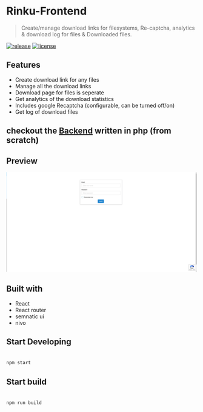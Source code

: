 # Rinku-Frontend

> Create/manage download links for filesystems, Re-captcha, analytics & download log for files & Downloaded files.

[![release][badge]][release link] [![license][license-badge]][license file]

[license-badge]: https://img.shields.io/github/license/Gopinath001/Rinku-Frontend?style=flat-square
[license file]: https://github.com/Gopinath001/Rinku-Frontend/blob/master/LICENSE
[badge]: https://img.shields.io/github/v/release/Gopinath001/Rinku-Frontend?include_prereleases&style=flat-square
[release link]: https://github.com/Gopinath001/Rinku-Frontend/releases

## Features

- Create download link for any files
- Manage all the download links
- Download page for files is seperate
- Get analytics of the download statistics
- Includes google Recaptcha (configurable, can be turned off/on)
- Get log of download files

## checkout the [Backend](https://github.com/Gopinath001/Rinku-Backend/) written in php (from scratch) 

## Preview

<p align="center">
  <img src="demo.gif">
</p>


## Built with

- React
- React router
- semnatic ui
- nivo

## Start Developing

```bash

npm start

```

## Start build


```bash

npm run build

```
